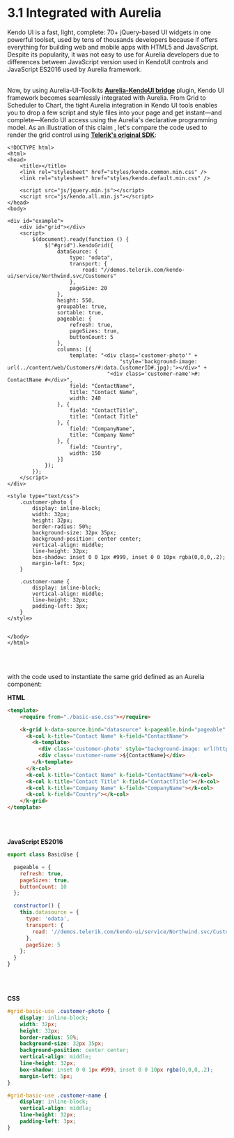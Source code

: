 # 3.1 Integrated with Aurelia
Kendo UI is a fast, light, complete: 70+ jQuery-based UI widgets in one powerful toolset, used by tens of thousands developers because if offers everything for building web and mobile apps with HTML5 and JavaScript. Despite its popularity, it was not easy to use for Aurelia developers due to differences between JavaScript version used in KendoUI controls and JavaScript ES2016 used by Aurelia framework.
<br><br>

Now, by using Aurelia-UI-Toolkits **[Aurelia-KendoUI bridge](https://www.npmjs.com/package/aurelia-kendoui-bridge)** plugin,  Kendo UI framework becomes seamlessly integrated with Aurelia. From Grid to Scheduler to Chart, the tight Aurelia integration in Kendo UI tools enables you to drop a few script and style files into your page and get instant—and complete—Kendo UI access using the Aurelia's declarative programming model. As an illustration of this claim , let's compare the code used to render the grid control using **[Telerik's original SDK](http://demos.telerik.com/kendo-ui/grid/index)**:

```
<!DOCTYPE html>
<html>
<head>
    <title></title>
    <link rel="stylesheet" href="styles/kendo.common.min.css" />
    <link rel="stylesheet" href="styles/kendo.default.min.css" />

    <script src="js/jquery.min.js"></script>
    <script src="js/kendo.all.min.js"></script>
</head>
<body>

<div id="example">
    <div id="grid"></div>
    <script>
        $(document).ready(function () {
            $("#grid").kendoGrid({
                dataSource: {
                    type: "odata",
                    transport: {
                        read: "//demos.telerik.com/kendo-ui/service/Northwind.svc/Customers"
                    },
                    pageSize: 20
                },
                height: 550,
                groupable: true,
                sortable: true,
                pageable: {
                    refresh: true,
                    pageSizes: true,
                    buttonCount: 5
                },
                columns: [{
                    template: "<div class='customer-photo'" +
                                    "style='background-image: url(../content/web/Customers/#:data.CustomerID#.jpg);'></div>" +
                                "<div class='customer-name'>#: ContactName #</div>",
                    field: "ContactName",
                    title: "Contact Name",
                    width: 240
                }, {
                    field: "ContactTitle",
                    title: "Contact Title"
                }, {
                    field: "CompanyName",
                    title: "Company Name"
                }, {
                    field: "Country",
                    width: 150
                }]
            });
        });
    </script>
</div>

<style type="text/css">
    .customer-photo {
        display: inline-block;
        width: 32px;
        height: 32px;
        border-radius: 50%;
        background-size: 32px 35px;
        background-position: center center;
        vertical-align: middle;
        line-height: 32px;
        box-shadow: inset 0 0 1px #999, inset 0 0 10px rgba(0,0,0,.2);
        margin-left: 5px;
    }

    .customer-name {
        display: inline-block;
        vertical-align: middle;
        line-height: 32px;
        padding-left: 3px;
    }
</style>


</body>
</html>
```
<br>
<br>

with the code used to instantiate the same grid defined as an Aurelia component:

**HTML**

```html
<template>
    <require from="./basic-use.css"></require>

    <k-grid k-data-source.bind="datasource" k-pageable.bind="pageable" k-sortable.bind="true">
      <k-col k-title="Contact Name" k-field="ContactName">
        <k-template>
          <div class='customer-photo' style="background-image: url(http://demos.telerik.com/kendo-ui/content/web/Customers/${CustomerID}.jpg);"></div>
          <div class='customer-name'>${ContactName}</div>
        </k-template>
      </k-col>
      <k-col k-title="Contact Name" k-field="ContactName"></k-col>
      <k-col k-title="Contact Title" k-field="ContactTitle"></k-col>
      <k-col k-title="Company Name" k-field="CompanyName"></k-col>
      <k-col k-field="Country"></k-col>
    </k-grid>
</template>
```
<br>
<br>

**JavaScript ES2016**
<br>

```javascript
export class BasicUse {

  pageable = {
    refresh: true,
    pageSizes: true,
    buttonCount: 10
  };

  constructor() {
    this.datasource = {
      type: 'odata',
      transport: {
        read: '//demos.telerik.com/kendo-ui/service/Northwind.svc/Customers'
      },
      pageSize: 5
    };
  }
}
```
<br>
<br>

**CSS**
<br>

```css
#grid-basic-use .customer-photo {
    display: inline-block;
    width: 32px;
    height: 32px;
    border-radius: 50%;
    background-size: 32px 35px;
    background-position: center center;
    vertical-align: middle;
    line-height: 32px;
    box-shadow: inset 0 0 1px #999, inset 0 0 10px rgba(0,0,0,.2);
    margin-left: 5px;
}

#grid-basic-use .customer-name {
    display: inline-block;
    vertical-align: middle;
    line-height: 32px;
    padding-left: 3px;
}
```


